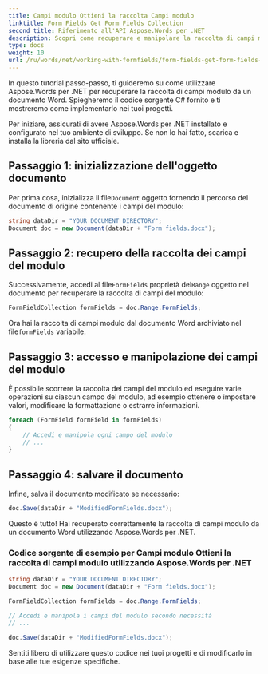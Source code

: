 ```yaml
---
title: Campi modulo Ottieni la raccolta Campi modulo
linktitle: Form Fields Get Form Fields Collection
second_title: Riferimento all'API Aspose.Words per .NET
description: Scopri come recuperare e manipolare la raccolta di campi modulo nei documenti di Word utilizzando Aspose.Words per .NET.
type: docs
weight: 10
url: /ru/words/net/working-with-formfields/form-fields-get-form-fields-collection/
---
```


In questo tutorial passo-passo, ti guideremo su come utilizzare Aspose.Words per .NET per recuperare la raccolta di campi modulo da un documento Word. Spiegheremo il codice sorgente C# fornito e ti mostreremo come implementarlo nei tuoi progetti.

Per iniziare, assicurati di avere Aspose.Words per .NET installato e configurato nel tuo ambiente di sviluppo. Se non lo hai fatto, scarica e installa la libreria dal sito ufficiale.

## Passaggio 1: inizializzazione dell'oggetto documento

 Per prima cosa, inizializza il file`Document` oggetto fornendo il percorso del documento di origine contenente i campi del modulo:

```csharp
string dataDir = "YOUR DOCUMENT DIRECTORY";
Document doc = new Document(dataDir + "Form fields.docx");
```

## Passaggio 2: recupero della raccolta dei campi del modulo

 Successivamente, accedi al file`FormFields` proprietà del`Range` oggetto nel documento per recuperare la raccolta di campi del modulo:

```csharp
FormFieldCollection formFields = doc.Range.FormFields;
```

 Ora hai la raccolta di campi modulo dal documento Word archiviato nel file`formFields` variabile.

## Passaggio 3: accesso e manipolazione dei campi del modulo

È possibile scorrere la raccolta dei campi del modulo ed eseguire varie operazioni su ciascun campo del modulo, ad esempio ottenere o impostare valori, modificare la formattazione o estrarre informazioni.

```csharp
foreach (FormField formField in formFields)
{
    // Accedi e manipola ogni campo del modulo
    // ...
}
```

## Passaggio 4: salvare il documento

Infine, salva il documento modificato se necessario:

```csharp
doc.Save(dataDir + "ModifiedFormFields.docx");
```

Questo è tutto! Hai recuperato correttamente la raccolta di campi modulo da un documento Word utilizzando Aspose.Words per .NET.

### Codice sorgente di esempio per Campi modulo Ottieni la raccolta di campi modulo utilizzando Aspose.Words per .NET

```csharp
string dataDir = "YOUR DOCUMENT DIRECTORY";
Document doc = new Document(dataDir + "Form fields.docx");

FormFieldCollection formFields = doc.Range.FormFields;

// Accedi e manipola i campi del modulo secondo necessità
// ...

doc.Save(dataDir + "ModifiedFormFields.docx");
```

Sentiti libero di utilizzare questo codice nei tuoi progetti e di modificarlo in base alle tue esigenze specifiche.